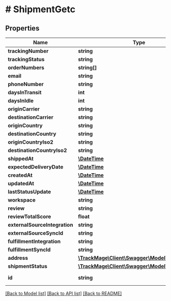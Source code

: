 # # ShipmentGetc

## Properties

Name | Type | Description | Notes
------------ | ------------- | ------------- | -------------
**trackingNumber** | **string** |  | [optional] 
**trackingStatus** | **string** |  | [optional] 
**orderNumbers** | **string[]** |  | [optional] 
**email** | **string** |  | [optional] 
**phoneNumber** | **string** |  | [optional] 
**daysInTransit** | **int** |  | [optional] 
**daysInIdle** | **int** |  | [optional] 
**originCarrier** | **string** |  | [optional] 
**destinationCarrier** | **string** |  | [optional] 
**originCountry** | **string** |  | [optional] 
**destinationCountry** | **string** |  | [optional] 
**originCountryIso2** | **string** |  | [optional] 
**destinationCountryIso2** | **string** |  | [optional] 
**shippedAt** | [**\DateTime**](\DateTime.md) |  | [optional] 
**expectedDeliveryDate** | [**\DateTime**](\DateTime.md) |  | [optional] 
**createdAt** | [**\DateTime**](\DateTime.md) |  | [optional] 
**updatedAt** | [**\DateTime**](\DateTime.md) |  | [optional] 
**lastStatusUpdate** | [**\DateTime**](\DateTime.md) |  | [optional] 
**workspace** | **string** |  | 
**review** | **string** |  | [optional] 
**reviewTotalScore** | **float** |  | [optional] 
**externalSourceIntegration** | **string** |  | [optional] 
**externalSourceSyncId** | **string** |  | [optional] 
**fulfillmentIntegration** | **string** |  | [optional] 
**fulfillmentSyncId** | **string** |  | [optional] 
**address** | [**\TrackMage\Client\Swagger\Model\AddressGetc**](AddressGetc.md) |  | [optional] 
**shipmentStatus** | [**\TrackMage\Client\Swagger\Model\StatusGetc**](StatusGetc.md) |  | [optional] 
**id** | **string** |  | [optional] [readonly] 

[[Back to Model list]](../../README.md#documentation-for-models) [[Back to API list]](../../README.md#documentation-for-api-endpoints) [[Back to README]](../../README.md)


